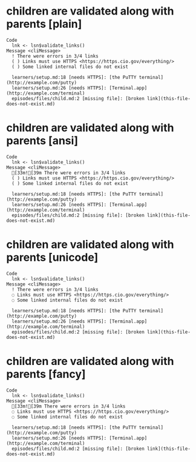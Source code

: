 # children are validated along with parents [plain]

    Code
      lnk <- lsn$validate_links()
    Message <cliMessage>
      ! There were errors in 3/4 links
      ( ) Links must use HTTPS <https://https.cio.gov/everything/>
      ( ) Some linked internal files do not exist
      
      learners/setup.md:18 [needs HTTPS]: [the PuTTY terminal](http://example.com/putty)
      learners/setup.md:26 [needs HTTPS]: [Terminal.app](http://example.com/terminal)
      episodes/files/child.md:2 [missing file]: [broken link](this-file-does-not-exist.md)

# children are validated along with parents [ansi]

    Code
      lnk <- lsn$validate_links()
    Message <cliMessage>
      [33m![39m There were errors in 3/4 links
      ( ) Links must use HTTPS <https://https.cio.gov/everything/>
      ( ) Some linked internal files do not exist
      
      learners/setup.md:18 [needs HTTPS]: [the PuTTY terminal](http://example.com/putty)
      learners/setup.md:26 [needs HTTPS]: [Terminal.app](http://example.com/terminal)
      episodes/files/child.md:2 [missing file]: [broken link](this-file-does-not-exist.md)

# children are validated along with parents [unicode]

    Code
      lnk <- lsn$validate_links()
    Message <cliMessage>
      ! There were errors in 3/4 links
      ◌ Links must use HTTPS <https://https.cio.gov/everything/>
      ◌ Some linked internal files do not exist
      
      learners/setup.md:18 [needs HTTPS]: [the PuTTY terminal](http://example.com/putty)
      learners/setup.md:26 [needs HTTPS]: [Terminal.app](http://example.com/terminal)
      episodes/files/child.md:2 [missing file]: [broken link](this-file-does-not-exist.md)

# children are validated along with parents [fancy]

    Code
      lnk <- lsn$validate_links()
    Message <cliMessage>
      [33m![39m There were errors in 3/4 links
      ◌ Links must use HTTPS <https://https.cio.gov/everything/>
      ◌ Some linked internal files do not exist
      
      learners/setup.md:18 [needs HTTPS]: [the PuTTY terminal](http://example.com/putty)
      learners/setup.md:26 [needs HTTPS]: [Terminal.app](http://example.com/terminal)
      episodes/files/child.md:2 [missing file]: [broken link](this-file-does-not-exist.md)

